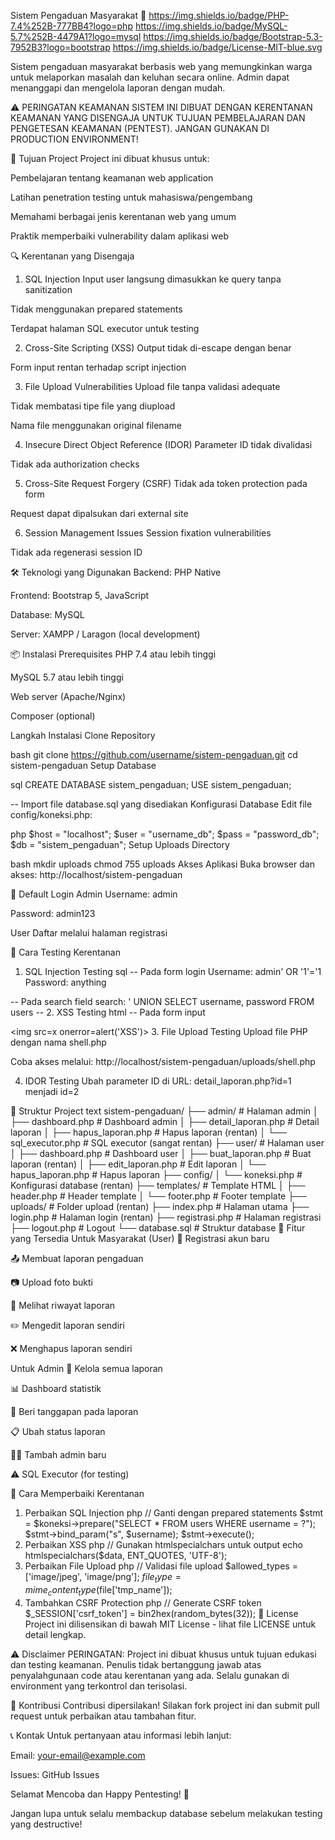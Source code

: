 Sistem Pengaduan Masyarakat 🏢
https://img.shields.io/badge/PHP-7.4%252B-777BB4?logo=php
https://img.shields.io/badge/MySQL-5.7%252B-4479A1?logo=mysql
https://img.shields.io/badge/Bootstrap-5.3-7952B3?logo=bootstrap
https://img.shields.io/badge/License-MIT-blue.svg

Sistem pengaduan masyarakat berbasis web yang memungkinkan warga untuk melaporkan masalah dan keluhan secara online. Admin dapat menanggapi dan mengelola laporan dengan mudah.

⚠️ PERINGATAN KEAMANAN
SISTEM INI DIBUAT DENGAN KERENTANAN KEAMANAN YANG DISENGAJA UNTUK TUJUAN PEMBELAJARAN DAN PENGETESAN KEAMANAN (PENTEST). JANGAN GUNAKAN DI PRODUCTION ENVIRONMENT!

🎯 Tujuan Project
Project ini dibuat khusus untuk:

Pembelajaran tentang keamanan web application

Latihan penetration testing untuk mahasiswa/pengembang

Memahami berbagai jenis kerentanan web yang umum

Praktik memperbaiki vulnerability dalam aplikasi web

🔍 Kerentanan yang Disengaja
1. SQL Injection
Input user langsung dimasukkan ke query tanpa sanitization

Tidak menggunakan prepared statements

Terdapat halaman SQL executor untuk testing

2. Cross-Site Scripting (XSS)
Output tidak di-escape dengan benar

Form input rentan terhadap script injection

3. File Upload Vulnerabilities
Upload file tanpa validasi adequate

Tidak membatasi tipe file yang diupload

Nama file menggunakan original filename

4. Insecure Direct Object Reference (IDOR)
Parameter ID tidak divalidasi

Tidak ada authorization checks

5. Cross-Site Request Forgery (CSRF)
Tidak ada token protection pada form

Request dapat dipalsukan dari external site

6. Session Management Issues
Session fixation vulnerabilities

Tidak ada regenerasi session ID

🛠️ Teknologi yang Digunakan
Backend: PHP Native

Frontend: Bootstrap 5, JavaScript

Database: MySQL

Server: XAMPP / Laragon (local development)

📦 Instalasi
Prerequisites
PHP 7.4 atau lebih tinggi

MySQL 5.7 atau lebih tinggi

Web server (Apache/Nginx)

Composer (optional)

Langkah Instalasi
Clone Repository

bash
git clone https://github.com/username/sistem-pengaduan.git
cd sistem-pengaduan
Setup Database

sql
CREATE DATABASE sistem_pengaduan;
USE sistem_pengaduan;

-- Import file database.sql yang disediakan
Konfigurasi Database
Edit file config/koneksi.php:

php
$host = "localhost";
$user = "username_db";
$pass = "password_db"; 
$db = "sistem_pengaduan";
Setup Uploads Directory

bash
mkdir uploads
chmod 755 uploads
Akses Aplikasi
Buka browser dan akses: http://localhost/sistem-pengaduan

👥 Default Login
Admin
Username: admin

Password: admin123

User
Daftar melalui halaman registrasi

🎯 Cara Testing Kerentanan
1. SQL Injection Testing
sql
-- Pada form login
Username: admin' OR '1'='1
Password: anything

-- Pada search field
search: ' UNION SELECT username, password FROM users --
2. XSS Testing
html
-- Pada form input
<script>alert('XSS')</script>
<img src=x onerror=alert('XSS')>
3. File Upload Testing
Upload file PHP dengan nama shell.php

Coba akses melalui: http://localhost/sistem-pengaduan/uploads/shell.php

4. IDOR Testing
Ubah parameter ID di URL: detail_laporan.php?id=1 menjadi id=2

📁 Struktur Project
text
sistem-pengaduan/
├── admin/                 # Halaman admin
│   ├── dashboard.php      # Dashboard admin
│   ├── detail_laporan.php # Detail laporan
│   ├── hapus_laporan.php  # Hapus laporan (rentan)
│   └── sql_executor.php   # SQL executor (sangat rentan)
├── user/                  # Halaman user
│   ├── dashboard.php      # Dashboard user
│   ├── buat_laporan.php   # Buat laporan (rentan)
│   ├── edit_laporan.php   # Edit laporan
│   └── hapus_laporan.php  # Hapus laporan
├── config/
│   └── koneksi.php        # Konfigurasi database (rentan)
├── templates/             # Template HTML
│   ├── header.php         # Header template
│   └── footer.php         # Footer template
├── uploads/               # Folder upload (rentan)
├── index.php              # Halaman utama
├── login.php              # Halaman login (rentan)
├── registrasi.php         # Halaman registrasi
├── logout.php             # Logout
└── database.sql           # Struktur database
🚀 Fitur yang Tersedia
Untuk Masyarakat (User)
📝 Registrasi akun baru

📤 Membuat laporan pengaduan

📷 Upload foto bukti

👀 Melihat riwayat laporan

✏️ Mengedit laporan sendiri

❌ Menghapus laporan sendiri

Untuk Admin
👥 Kelola semua laporan

📊 Dashboard statistik

💬 Beri tanggapan pada laporan

📋 Ubah status laporan

👨‍💼 Tambah admin baru

⚠️ SQL Executor (for testing)

🔧 Cara Memperbaiki Kerentanan
1. Perbaikan SQL Injection
php
// Ganti dengan prepared statements
$stmt = $koneksi->prepare("SELECT * FROM users WHERE username = ?");
$stmt->bind_param("s", $username);
$stmt->execute();
2. Perbaikan XSS
php
// Gunakan htmlspecialchars untuk output
echo htmlspecialchars($data, ENT_QUOTES, 'UTF-8');
3. Perbaikan File Upload
php
// Validasi file upload
$allowed_types = ['image/jpeg', 'image/png'];
$file_type = mime_content_type($file['tmp_name']);
4. Tambahkan CSRF Protection
php
// Generate CSRF token
$_SESSION['csrf_token'] = bin2hex(random_bytes(32));
📝 License
Project ini dilisensikan di bawah MIT License - lihat file LICENSE untuk detail lengkap.

⚠️ Disclaimer
PERINGATAN: Project ini dibuat khusus untuk tujuan edukasi dan testing keamanan. Penulis tidak bertanggung jawab atas penyalahgunaan code atau kerentanan yang ada. Selalu gunakan di environment yang terkontrol dan terisolasi.

🤝 Kontribusi
Contribusi dipersilakan! Silakan fork project ini dan submit pull request untuk perbaikan atau tambahan fitur.

📞 Kontak
Untuk pertanyaan atau informasi lebih lanjut:

Email: your-email@example.com

Issues: GitHub Issues

Selamat Mencoba dan Happy Pentesting! 🎯

Jangan lupa untuk selalu membackup database sebelum melakukan testing yang destructive!


